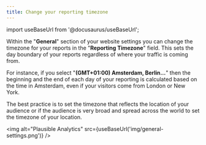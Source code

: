 ```yaml
---
title: Change your reporting timezone
---
```


import useBaseUrl from '@docusaurus/useBaseUrl';

Within the "**General**" section of your website settings you can change the timezone for your reports in the "**Reporting Timezone**" field. This sets the day boundary of your reports regardless of where your traffic is coming from. 

For instance, if you select "**(GMT+01:00) Amsterdam, Berlin…**" then the beginning and the end of each day of your reporting is calculated based on the time in Amsterdam, even if your visitors come from London or New York. 

The best practice is to set the timezone that reflects the location of your audience or if the audience is very broad and spread across the world to set the timezone of your location.

<img alt="Plausible Analytics" src={useBaseUrl('img/general-settings.png')} />
